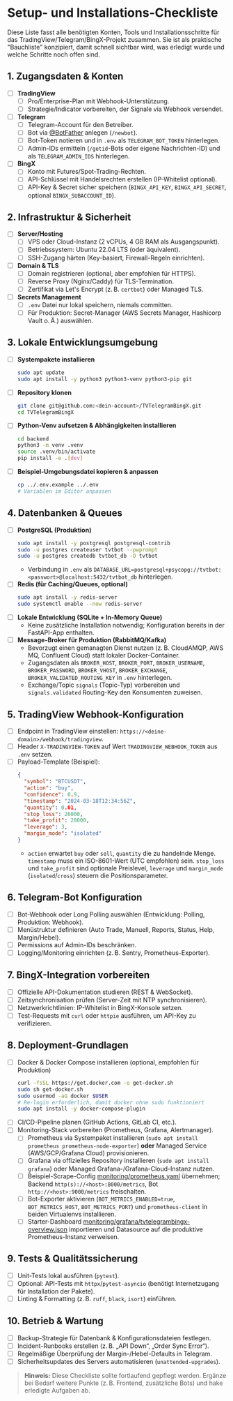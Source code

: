 # Setup- und Installations-Checkliste

Diese Liste fasst alle benötigten Konten, Tools und Installationsschritte für das TradingView/Telegram/BingX-Projekt zusammen. Sie ist als praktische "Bauchliste" konzipiert, damit schnell sichtbar wird, was erledigt wurde und welche Schritte noch offen sind.

## 1. Zugangsdaten & Konten

- [ ] **TradingView**
  - [ ] Pro/Enterprise-Plan mit Webhook-Unterstützung.
  - [ ] Strategie/Indicator vorbereiten, der Signale via Webhook versendet.
- [ ] **Telegram**
  - [ ] Telegram-Account für den Betreiber.
  - [ ] Bot via [@BotFather](https://t.me/botfather) anlegen (`/newbot`).
  - [ ] Bot-Token notieren und in `.env` als `TELEGRAM_BOT_TOKEN` hinterlegen.
  - [ ] Admin-IDs ermitteln (`/getid`-Bots oder eigene Nachrichten-ID) und als `TELEGRAM_ADMIN_IDS` hinterlegen.
- [ ] **BingX**
  - [ ] Konto mit Futures/Spot-Trading-Rechten.
  - [ ] API-Schlüssel mit Handelsrechten erstellen (IP-Whitelist optional).
  - [ ] API-Key & Secret sicher speichern (`BINGX_API_KEY`, `BINGX_API_SECRET`, optional `BINGX_SUBACCOUNT_ID`).

## 2. Infrastruktur & Sicherheit

- [ ] **Server/Hosting**
  - [ ] VPS oder Cloud-Instanz (2 vCPUs, 4 GB RAM als Ausgangspunkt).
  - [ ] Betriebssystem: Ubuntu 22.04 LTS (oder äquivalent).
  - [ ] SSH-Zugang härten (Key-basiert, Firewall-Regeln einrichten).
- [ ] **Domain & TLS**
  - [ ] Domain registrieren (optional, aber empfohlen für HTTPS).
  - [ ] Reverse Proxy (Nginx/Caddy) für TLS-Termination.
  - [ ] Zertifikat via Let's Encrypt (z. B. `certbot`) oder Managed TLS.
- [ ] **Secrets Management**
  - [ ] `.env` Datei nur lokal speichern, niemals committen.
  - [ ] Für Produktion: Secret-Manager (AWS Secrets Manager, Hashicorp Vault o. Ä.) auswählen.

## 3. Lokale Entwicklungsumgebung

- [ ] **Systempakete installieren**
  ```bash
  sudo apt update
  sudo apt install -y python3 python3-venv python3-pip git
  ```
- [ ] **Repository klonen**
  ```bash
  git clone git@github.com:<dein-account>/TVTelegramBingX.git
  cd TVTelegramBingX
  ```
- [ ] **Python-Venv aufsetzen & Abhängigkeiten installieren**
  ```bash
  cd backend
  python3 -m venv .venv
  source .venv/bin/activate
  pip install -e .[dev]
  ```
- [ ] **Beispiel-Umgebungsdatei kopieren & anpassen**
  ```bash
  cp ../.env.example ../.env
  # Variablen im Editor anpassen
  ```

## 4. Datenbanken & Queues

- [ ] **PostgreSQL (Produktion)**
  ```bash
  sudo apt install -y postgresql postgresql-contrib
  sudo -u postgres createuser tvtbot --pwprompt
  sudo -u postgres createdb tvtbot_db -O tvtbot
  ```
  - Verbindung in `.env` als `DATABASE_URL=postgresql+psycopg://tvtbot:<passwort>@localhost:5432/tvtbot_db` hinterlegen.
- [ ] **Redis (für Caching/Queues, optional)**
  ```bash
  sudo apt install -y redis-server
  sudo systemctl enable --now redis-server
  ```
- [ ] **Lokale Entwicklung (SQLite + In-Memory Queue)**
  - Keine zusätzliche Installation notwendig; Konfiguration bereits in der FastAPI-App enthalten.
- [ ] **Message-Broker für Produktion (RabbitMQ/Kafka)**
  - Bevorzugt einen gemanagten Dienst nutzen (z. B. CloudAMQP, AWS MQ, Confluent Cloud) statt lokaler Docker-Container.
  - Zugangsdaten als `BROKER_HOST`, `BROKER_PORT`, `BROKER_USERNAME`, `BROKER_PASSWORD`, `BROKER_VHOST`, `BROKER_EXCHANGE`, `BROKER_VALIDATED_ROUTING_KEY` in `.env` hinterlegen.
  - Exchange/Topic `signals` (Topic-Typ) vorbereiten und `signals.validated` Routing-Key den Konsumenten zuweisen.

## 5. TradingView Webhook-Konfiguration

- [ ] Endpoint in TradingView einstellen: `https://<deine-domain>/webhook/tradingview`.
- [ ] Header `X-TRADINGVIEW-TOKEN` auf Wert `TRADINGVIEW_WEBHOOK_TOKEN` aus `.env` setzen.
- [ ] Payload-Template (Beispiel):
  ```json
  {
    "symbol": "BTCUSDT",
    "action": "buy",
    "confidence": 0.9,
    "timestamp": "2024-03-18T12:34:56Z",
    "quantity": 0.01,
    "stop_loss": 26000,
    "take_profit": 28000,
    "leverage": 3,
    "margin_mode": "isolated"
  }
  ```
  - `action` erwartet `buy` oder `sell`, `quantity` die zu handelnde Menge. `timestamp` muss ein ISO-8601-Wert (UTC empfohlen) sein. `stop_loss` und `take_profit` sind optionale Preislevel, `leverage` und `margin_mode` (``isolated``/``cross``) steuern die Positionsparameter.

## 6. Telegram-Bot Konfiguration

- [ ] Bot-Webhook oder Long Polling auswählen (Entwicklung: Polling, Produktion: Webhook).
- [ ] Menüstruktur definieren (Auto Trade, Manuell, Reports, Status, Help, Margin/Hebel).
- [ ] Permissions auf Admin-IDs beschränken.
- [ ] Logging/Monitoring einrichten (z. B. Sentry, Prometheus-Exporter).

## 7. BingX-Integration vorbereiten

- [ ] Offizielle API-Dokumentation studieren (REST & WebSocket).
- [ ] Zeitsynchronisation prüfen (Server-Zeit mit NTP synchronisieren).
- [ ] Netzwerkrichtlinien: IP-Whitelist in BingX-Konsole setzen.
- [ ] Test-Requests mit `curl` oder `httpie` ausführen, um API-Key zu verifizieren.

## 8. Deployment-Grundlagen

- [ ] Docker & Docker Compose installieren (optional, empfohlen für Produktion)
  ```bash
  curl -fsSL https://get.docker.com -o get-docker.sh
  sudo sh get-docker.sh
  sudo usermod -aG docker $USER
  # Re-login erforderlich, damit docker ohne sudo funktioniert
  sudo apt install -y docker-compose-plugin
  ```
- [ ] CI/CD-Pipeline planen (GitHub Actions, GitLab CI, etc.).
- [ ] Monitoring-Stack vorbereiten (Prometheus, Grafana, Alertmanager).
  - [ ] Prometheus via Systempaket installieren (`sudo apt install prometheus prometheus-node-exporter`) **oder** Managed Service (AWS/GCP/Grafana Cloud) provisionieren.
  - [ ] Grafana via offizielles Repository installieren (`sudo apt install grafana`) oder Managed Grafana-/Grafana-Cloud-Instanz nutzen.
  - [ ] Beispiel-Scrape-Config [monitoring/prometheus.yaml](../monitoring/prometheus.yaml) übernehmen; Backend `http(s)://<host>:8000/metrics`, Bot `http://<host>:9000/metrics` freischalten.
  - [ ] Bot-Exporter aktivieren (`BOT_METRICS_ENABLED=true`, `BOT_METRICS_HOST`, `BOT_METRICS_PORT`) und `prometheus-client` in beiden Virtualenvs installieren.
  - [ ] Starter-Dashboard [monitoring/grafana/tvtelegrambingx-overview.json](../monitoring/grafana/tvtelegrambingx-overview.json) importieren und Datasource auf die produktive Prometheus-Instanz verweisen.

## 9. Tests & Qualitätssicherung

- [ ] Unit-Tests lokal ausführen (`pytest`).
- [ ] Optional: API-Tests mit `httpx`/`pytest-asyncio` (benötigt Internetzugang für Installation der Pakete).
- [ ] Linting & Formatting (z. B. `ruff`, `black`, `isort`) einführen.

## 10. Betrieb & Wartung

- [ ] Backup-Strategie für Datenbank & Konfigurationsdateien festlegen.
- [ ] Incident-Runbooks erstellen (z. B. „API Down“, „Order Sync Error“).
- [ ] Regelmäßige Überprüfung der Margin-/Hebel-Defaults in Telegram.
- [ ] Sicherheitsupdates des Servers automatisieren (`unattended-upgrades`).

> **Hinweis:** Diese Checkliste sollte fortlaufend gepflegt werden. Ergänze bei Bedarf weitere Punkte (z. B. Frontend, zusätzliche Bots) und hake erledigte Aufgaben ab.
